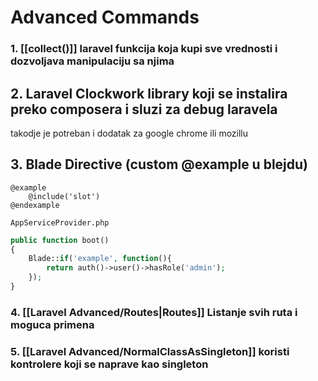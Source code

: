 # Advanced Commands
### 1. [[collect()]] laravel funkcija koja kupi sve vrednosti i dozvoljava manipulaciju sa njima

## 2. Laravel Clockwork library koji se instalira preko composera i sluzi za debug laravela
takodje je potreban i dodatak za google chrome ili mozillu

## 3. Blade Directive (custom @example u blejdu)
```blade
@example
	@include('slot')
@endexample
```

`AppServiceProvider.php`
```php
public function boot()
{
	Blade::if('example', function(){
		return auth()->user()->hasRole('admin');
	});
}
```

### 4. [[Laravel Advanced/Routes|Routes]] Listanje svih ruta i moguca primena


### 5. [[Laravel Advanced/NormalClassAsSingleton]] koristi kontrolere koji se naprave kao singleton